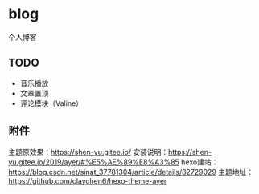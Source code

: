 # blog
个人博客

## TODO
- 音乐播放
- 文章置顶
- 评论模块（Valine）

## 附件
主题原效果：https://shen-yu.gitee.io/
安装说明：https://shen-yu.gitee.io/2019/ayer/#%E5%AE%89%E8%A3%85
hexo建站：https://blog.csdn.net/sinat_37781304/article/details/82729029
主题地址：https://github.com/claychen6/hexo-theme-ayer
